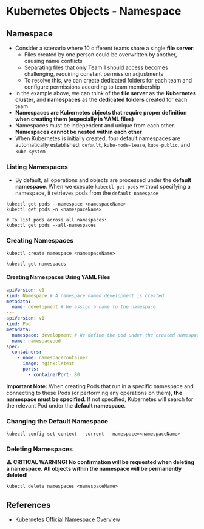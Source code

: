 # Kubernetes Objects - Namespace

## Namespace

* Consider a scenario where 10 different teams share a single **file server**:
    * Files created by one person could be overwritten by another, causing name conflicts
    * Separating files that only Team 1 should access becomes challenging, requiring constant permission adjustments
    * To resolve this, we can create dedicated folders for each team and configure permissions according to team membership
* In the example above, we can think of the **file server** as the **Kubernetes cluster**, and **namespaces** as the **dedicated folders** created for each team
* **Namespaces are Kubernetes objects that require proper definition when creating them (especially in YAML files)**
* Namespaces must be independent and unique from each other. **Namespaces cannot be nested within each other**
* When Kubernetes is initially created, four default namespaces are automatically established: `default`, `kube-node-lease`, `kube-public`, and `kube-system`

### Listing Namespaces

* By default, all operations and objects are processed under the **default namespace**. When we execute `kubectl get pods` without specifying a namespace, it retrieves pods from the `default namespace`

```shell
kubectl get pods --namespace <namespaceName>
kubectl get pods -n <namespaceName>

# To list pods across all namespaces:
kubectl get pods --all-namespaces
```

### Creating Namespaces

```shell
kubectl create namespace <namespaceName>

kubectl get namespaces
```

#### Creating Namespaces Using YAML Files

```yaml
apiVersion: v1
kind: Namespace # A namespace named development is created
metadata:
  name: development # We assign a name to the namespace
---
apiVersion: v1
kind: Pod
metadata:
  namespace: development # We define the pod under the created namespace
  name: namespacepod
spec:
  containers:
    - name: namespacecontainer
      image: nginx:latest
      ports:
        - containerPort: 80
```

**Important Note:** When creating Pods that run in a specific namespace and connecting to these Pods (or performing any operations on them), **the namespace must be specified**. If not specified, Kubernetes will search for the relevant Pod under the **default namespace**.

### Changing the Default Namespace

```shell
kubectl config set-context --current --namespace=<namespaceName>
```

### Deleting Namespaces

⚠️ **CRITICAL WARNING!** **No confirmation will be requested when deleting a namespace. All objects within the namespace will be permanently deleted!**

```shell
kubectl delete namespaces <namespaceName>
```

## References

- [Kubernetes Official Namespace Overview](https://kubernetes.io/docs/concepts/overview/working-with-objects/namespaces/)